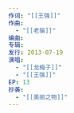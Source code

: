 ```yaml
---
作词: "[[王强]]"
作曲:
  - "[[老猫]]"
编曲: 
专辑: 
发行: 2013-07-19
演唱:
  - "[[龙梅子]]"
  - "[[王强]]"
EP: 13
抄袭:
  - "[[美丽之物]]"
---
```

